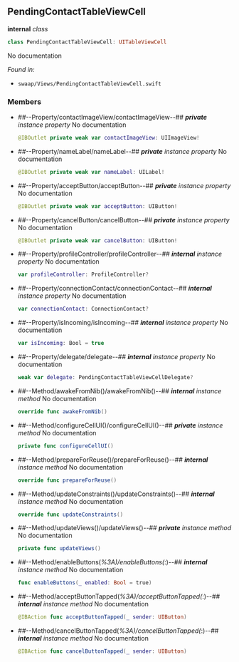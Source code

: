 ## PendingContactTableViewCell

**internal** *class*

```swift
class PendingContactTableViewCell: UITableViewCell
```

No documentation



*Found in:*

* `swaap/Views/PendingContactTableViewCell.swift`


### Members



* ##--Property/contactImageView/contactImageView--##
	***private*** *instance property*
	No documentation
	```swift
	@IBOutlet private weak var contactImageView: UIImageView!
	```

* ##--Property/nameLabel/nameLabel--##
	***private*** *instance property*
	No documentation
	```swift
	@IBOutlet private weak var nameLabel: UILabel!
	```

* ##--Property/acceptButton/acceptButton--##
	***private*** *instance property*
	No documentation
	```swift
	@IBOutlet private weak var acceptButton: UIButton!
	```

* ##--Property/cancelButton/cancelButton--##
	***private*** *instance property*
	No documentation
	```swift
	@IBOutlet private weak var cancelButton: UIButton!
	```

* ##--Property/profileController/profileController--##
	***internal*** *instance property*
	No documentation
	```swift
	var profileController: ProfileController?
	```

* ##--Property/connectionContact/connectionContact--##
	***internal*** *instance property*
	No documentation
	```swift
	var connectionContact: ConnectionContact?
	```

* ##--Property/isIncoming/isIncoming--##
	***internal*** *instance property*
	No documentation
	```swift
	var isIncoming: Bool = true
	```

* ##--Property/delegate/delegate--##
	***internal*** *instance property*
	No documentation
	```swift
	weak var delegate: PendingContactTableViewCellDelegate?
	```

* ##--Method/awakeFromNib()/awakeFromNib()--##
	***internal*** *instance method*
	No documentation
	```swift
	override func awakeFromNib()
	```

* ##--Method/configureCellUI()/configureCellUI()--##
	***private*** *instance method*
	No documentation
	```swift
	private func configureCellUI()
	```

* ##--Method/prepareForReuse()/prepareForReuse()--##
	***internal*** *instance method*
	No documentation
	```swift
	override func prepareForReuse()
	```

* ##--Method/updateConstraints()/updateConstraints()--##
	***internal*** *instance method*
	No documentation
	```swift
	override func updateConstraints()
	```

* ##--Method/updateViews()/updateViews()--##
	***private*** *instance method*
	No documentation
	```swift
	private func updateViews()
	```

* ##--Method/enableButtons(_%3A)/enableButtons(_:)--##
	***internal*** *instance method*
	No documentation
	```swift
	func enableButtons(_ enabled: Bool = true)
	```

* ##--Method/acceptButtonTapped(_%3A)/acceptButtonTapped(_:)--##
	***internal*** *instance method*
	No documentation
	```swift
	@IBAction func acceptButtonTapped(_ sender: UIButton)
	```

* ##--Method/cancelButtonTapped(_%3A)/cancelButtonTapped(_:)--##
	***internal*** *instance method*
	No documentation
	```swift
	@IBAction func cancelButtonTapped(_ sender: UIButton)
	```


